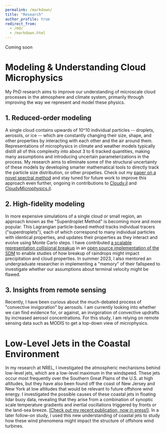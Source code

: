 ```yaml
---
permalink: /markdown/
title: "Research"
author_profile: true
redirect_from: 
  - /md/
  - /markdown.html
---
```


Coming soon

# Modeling & Understanding Cloud Microphysics
My PhD research aims to improve our understanding of microscale cloud processes in the atmosphere and climate system, primarily through improving the way we represent and model these physics.

## 1. Reduced-order modeling
A single cloud contains upwards of 10^10 individual particles -- droplets, aerosols, or ice -- which are constantly changing their size, shape, and other properties by interacting with each other and the air around them. Representations of microphysics in climate and weather models typically distill all of this complexity into about 3 to 6 tracked quantities, making many assumptions and introducing uncertain parameterizations in the process. My research aims to eliminate some of the structural uncertainty of these models by developing smarter mathematical tools to directly track the particle size distribution, or other propeties. Check out my [paper on a novel spectral method](https://doi.org/10.1029/2022MS003186) and stay tuned for future work to improve this approach even further, ongoing in contributions to [Cloudy.jl](https://github.com/CliMA/Cloudy.jl) and [CloudyMicrophysics.jl](https://github.com/CliMA/CloudMicrophysics.jl). 

## 2. High-fidelity modeling
In more expensive simulations of a single cloud or small region, an approach known as the "Superdroplet Method" is becoming more and more popular. This Lagrangian particle-based method tracks individual tracers ("superdroplets"), each of which correspond to many individual particles with identical properties, and updates their properties as they interact and evolve using Monte Carlo steps. I have contributed [a scalable representation collisional breakup](https://doi.org/10.5194/gmd-16-4193-2023) in an [open source implementation of the SDM](https://github.com/open-atmos/PySDM) to enable studies of how breakup of raindrops might impact precipitation and cloud properties. In summer 2023, I also mentored an undergraduate researcher in implementing a "memory" of their fallspeed to investigate whether our assumptions about terminal velocity might be flawed.

## 3. Insights from remote sensing
Recently, I have been curious about the much-debated process of "convective invigoration" by aerosols. I am currently looking into whether we can find evidence for, or against, an invigoration of convective updrafts by increased aerosol concentrations. For this study, I am relying on remote sensing data such as MODIS to get a top-down view of microphysics.

# Low-Level Jets in the Coastal Environment
In my research at NREL, I investigated the atmospheric mechanisms behind low-level jets, which are a low-level maximum in the windspeed. These jets occur most frequently over the Southern Great Plains of the U.S. at high altitudes, but they have also been found off the coast of New Jersey and New York at low altitudes that would be relevant to future offshore wind energy. I investigated the possible causes of these coastal jets in floating lidar buoy data, revealing that they arise from a combination of synoptic scale temperature gradients and inertial oscillations triggered by fronts or the land-sea breeze. [(Check out my recent publication, now in press!)](http://edejong-caltech.github.io/files/2023-lljs.pdf). In a later follow-on study, I used this new understanding of coastal jets to study how these wind phenomena might impact the structure of offshore wind turbines.